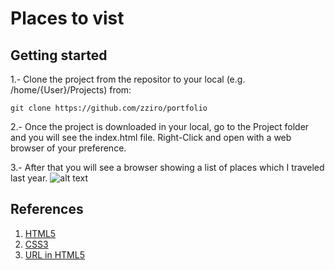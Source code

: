 # Places to vist

## Getting started

1.- Clone the project from the repositor to your local (e.g. /home/{User}/Projects) from:

    git clone https://github.com/zziro/portfolio

2.- Once the project is downloaded in your local, go to the Project folder and you will see the index.html file. Right-Click and open with a web browser of your preference.

3.- After that you will see a browser showing a list of places which I traveled last year.
![alt text](https://github.com/zziro/portfolio/tree/master/readme-img)

## References
1. [HTML5](https://developer.mozilla.org/en-US/docs/Web/HTML/Element)
2. [CSS3](https://css-tricks.com/multiple-class-id-selectors/)
3. [URL in HTML5](https://developer.mozilla.org/en-US/docs/Web/HTML/Element/input/url)
